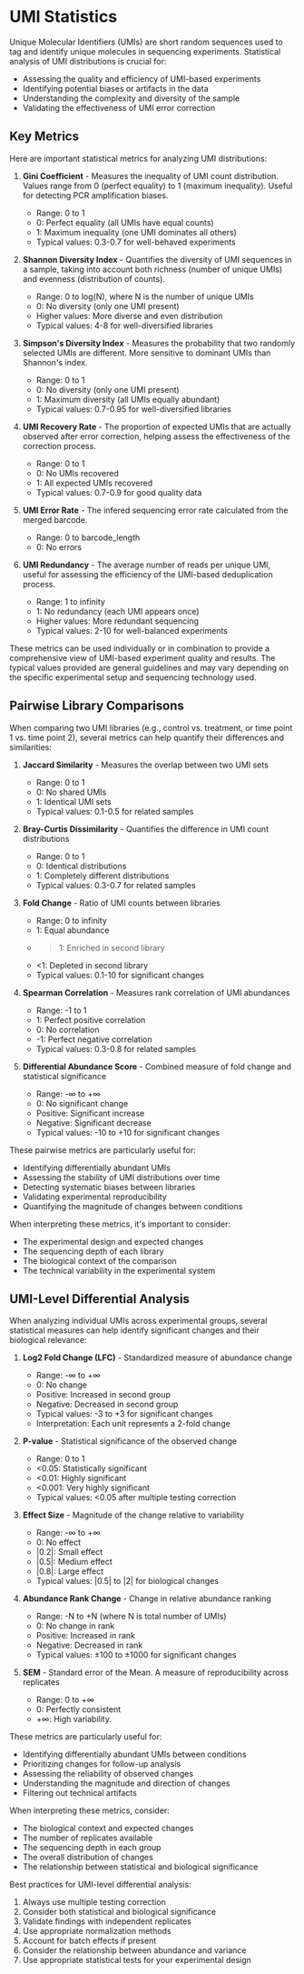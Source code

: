# UMI Statistics

Unique Molecular Identifiers (UMIs) are short random sequences used to tag and identify unique molecules in sequencing experiments. Statistical analysis of UMI distributions is crucial for:

- Assessing the quality and efficiency of UMI-based experiments
- Identifying potential biases or artifacts in the data
- Understanding the complexity and diversity of the sample
- Validating the effectiveness of UMI error correction

## Key Metrics

Here are important statistical metrics for analyzing UMI distributions:

1. **Gini Coefficient** - Measures the inequality of UMI count distribution. Values range from 0 (perfect equality) to 1 (maximum inequality). Useful for detecting PCR amplification biases.
   - Range: 0 to 1
   - 0: Perfect equality (all UMIs have equal counts)
   - 1: Maximum inequality (one UMI dominates all others)
   - Typical values: 0.3-0.7 for well-behaved experiments

2. **Shannon Diversity Index** - Quantifies the diversity of UMI sequences in a sample, taking into account both richness (number of unique UMIs) and evenness (distribution of counts).
   - Range: 0 to log(N), where N is the number of unique UMIs
   - 0: No diversity (only one UMI present)
   - Higher values: More diverse and even distribution
   - Typical values: 4-8 for well-diversified libraries

3. **Simpson's Diversity Index** - Measures the probability that two randomly selected UMIs are different. More sensitive to dominant UMIs than Shannon's index.
   - Range: 0 to 1
   - 0: No diversity (only one UMI present)
   - 1: Maximum diversity (all UMIs equally abundant)
   - Typical values: 0.7-0.95 for well-diversified libraries


6. **UMI Recovery Rate** - The proportion of expected UMIs that are actually observed after error correction, helping assess the effectiveness of the correction process.
   - Range: 0 to 1
   - 0: No UMIs recovered
   - 1: All expected UMIs recovered
   - Typical values: 0.7-0.9 for good quality data

8. **UMI Error Rate** - The infered sequencing error rate calculated from the merged barcode.
   - Range: 0 to barcode_length
   - 0: No errors

9. **UMI Redundancy** - The average number of reads per unique UMI, useful for assessing the efficiency of the UMI-based deduplication process.
    - Range: 1 to infinity
    - 1: No redundancy (each UMI appears once)
    - Higher values: More redundant sequencing
    - Typical values: 2-10 for well-balanced experiments

These metrics can be used individually or in combination to provide a comprehensive view of UMI-based experiment quality and results. The typical values provided are general guidelines and may vary depending on the specific experimental setup and sequencing technology used.

## Pairwise Library Comparisons

When comparing two UMI libraries (e.g., control vs. treatment, or time point 1 vs. time point 2), several metrics can help quantify their differences and similarities:

1. **Jaccard Similarity** - Measures the overlap between two UMI sets
   - Range: 0 to 1
   - 0: No shared UMIs
   - 1: Identical UMI sets
   - Typical values: 0.1-0.5 for related samples

2. **Bray-Curtis Dissimilarity** - Quantifies the difference in UMI count distributions
   - Range: 0 to 1
   - 0: Identical distributions
   - 1: Completely different distributions
   - Typical values: 0.3-0.7 for related samples

3. **Fold Change** - Ratio of UMI counts between libraries
   - Range: 0 to infinity
   - 1: Equal abundance
   - >1: Enriched in second library
   - <1: Depleted in second library
   - Typical values: 0.1-10 for significant changes

4. **Spearman Correlation** - Measures rank correlation of UMI abundances
   - Range: -1 to 1
   - 1: Perfect positive correlation
   - 0: No correlation
   - -1: Perfect negative correlation
   - Typical values: 0.3-0.8 for related samples

5. **Differential Abundance Score** - Combined measure of fold change and statistical significance
   - Range: -∞ to +∞
   - 0: No significant change
   - Positive: Significant increase
   - Negative: Significant decrease
   - Typical values: -10 to +10 for significant changes

These pairwise metrics are particularly useful for:
- Identifying differentially abundant UMIs
- Assessing the stability of UMI distributions over time
- Detecting systematic biases between libraries
- Validating experimental reproducibility
- Quantifying the magnitude of changes between conditions

When interpreting these metrics, it's important to consider:
- The experimental design and expected changes
- The sequencing depth of each library
- The biological context of the comparison
- The technical variability in the experimental system

## UMI-Level Differential Analysis

When analyzing individual UMIs across experimental groups, several statistical measures can help identify significant changes and their biological relevance:

1. **Log2 Fold Change (LFC)** - Standardized measure of abundance change
   - Range: -∞ to +∞
   - 0: No change
   - Positive: Increased in second group
   - Negative: Decreased in second group
   - Typical values: -3 to +3 for significant changes
   - Interpretation: Each unit represents a 2-fold change

2. **P-value** - Statistical significance of the observed change
   - Range: 0 to 1
   - <0.05: Statistically significant
   - <0.01: Highly significant
   - <0.001: Very highly significant
   - Typical values: <0.05 after multiple testing correction

3. **Effect Size** - Magnitude of the change relative to variability
   - Range: -∞ to +∞
   - 0: No effect
   - |0.2|: Small effect
   - |0.5|: Medium effect
   - |0.8|: Large effect
   - Typical values: |0.5| to |2| for biological changes

4. **Abundance Rank Change** - Change in relative abundance ranking
   - Range: -N to +N (where N is total number of UMIs)
   - 0: No change in rank
   - Positive: Increased in rank
   - Negative: Decreased in rank
   - Typical values: ±100 to ±1000 for significant changes

5. **SEM** - Standard error of the Mean. A measure of reproducibility across replicates
   - Range: 0 to +∞
   - 0: Perfectly consistent
   - +∞: High variability.

These metrics are particularly useful for:
- Identifying differentially abundant UMIs between conditions
- Prioritizing changes for follow-up analysis
- Assessing the reliability of observed changes
- Understanding the magnitude and direction of changes
- Filtering out technical artifacts

When interpreting these metrics, consider:
- The biological context and expected changes
- The number of replicates available
- The sequencing depth in each group
- The overall distribution of changes
- The relationship between statistical and biological significance

Best practices for UMI-level differential analysis:
1. Always use multiple testing correction
2. Consider both statistical and biological significance
3. Validate findings with independent replicates
4. Use appropriate normalization methods
5. Account for batch effects if present
6. Consider the relationship between abundance and variance
7. Use appropriate statistical tests for your experimental design
